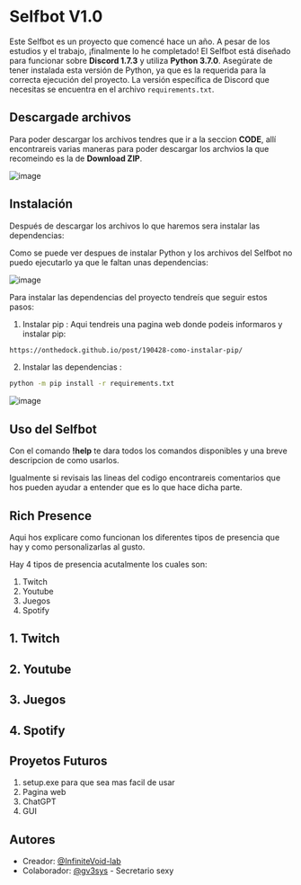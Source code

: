 # Selfbot V1.0

Este Selfbot es un proyecto que comencé hace un año. A pesar de los estudios y el trabajo, ¡finalmente lo he completado! El Selfbot está diseñado para funcionar sobre **Discord 1.7.3** y utiliza **Python 3.7.0**. Asegúrate de tener instalada esta versión de Python, ya que es la requerida para la correcta ejecución del proyecto. La versión específica de Discord que necesitas se encuentra en el archivo `requirements.txt`.

## Descargade archivos

Para poder descargar los archivos tendres que ir a la seccion **CODE**, allí encontrareis varias maneras para poder descargar los archvios la que recomeindo es la de **Download ZIP**.

![image](https://github.com/user-attachments/assets/84e6179b-f447-4dac-bac4-f1b34e05673d)

## Instalación

Después de descargar los archivos lo que haremos sera instalar las dependencias:

Como se puede ver despues de instalar Python y los archivos del Selfbot no puedo ejecutarlo ya que le faltan unas dependencias:

![image](https://github.com/user-attachments/assets/f5005df2-6ff5-480b-9e1a-8e0b75b12312)

Para instalar las dependencias del proyecto tendreís que seguir estos pasos:

1. Instalar pip :
Aqui tendreis una pagina web donde podeis informaros y instalar pip:

```bash
https://onthedock.github.io/post/190428-como-instalar-pip/
```
2. Instalar las dependencias :

```bash
python -m pip install -r requirements.txt
```
![image](https://github.com/user-attachments/assets/fed8c459-e950-4157-9447-690513b66d96)

## Uso del Selfbot

Con el comando **!help** te dara todos los comandos disponibles y una breve descripcion de como usarlos.

Igualmente si revisais las lineas del codigo encontrareis comentarios que hos pueden ayudar a entender que es lo que hace dicha parte.

## Rich Presence
Aqui hos explicare como funcionan los diferentes tipos de presencia que hay y como personalizarlas al gusto.

Hay 4 tipos de presencia acutalmente los cuales son:
1. Twitch
2. Youtube
3. Juegos
4. Spotify

## 1. Twitch

## 2. Youtube

## 3. Juegos

## 4. Spotify

## Proyetos Futuros

1. setup.exe para que sea mas facil de usar
2. Pagina web
3. ChatGPT
4. GUI

## Autores

- Creador: [@InfiniteVoid-lab](https://github.com/InfiniteVoid-lab)
- Colaborador: [@gv3sys](https://github.com/gv3sys) - Secretario sexy
